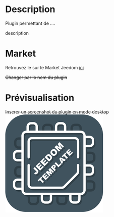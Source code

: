 # Description

Plugin permettant de ....

description

# Market

Retrouvez le sur le Market Jeedom [ici](https://www.jeedom.com/market/index.php?v=d&p=market&type=plugin&&name=<Plugin>)

~~Changer <Plugin> par le nom du plugin~~

# Prévisualisation

~~Inserer un screenshot du plugin en mode desktop~~
![scrennshot1](../images/template_icon.png)
